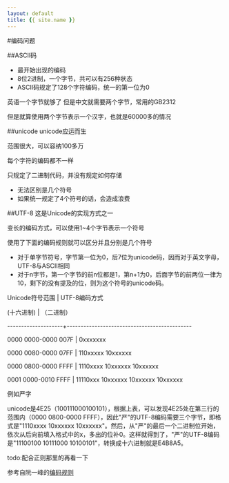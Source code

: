 ```yaml
---
layout: default
title: {{ site.name }}
---
```

#编码问题

##ASCII码
- 最开始出现的编码
- 8位2进制，一个字节，共可以有256种状态
- ASCII码规定了128个字符编码，统一的第一位为0

英语一个字节就够了
但是中文就需要两个字节，常用的GB2312

但是就算使用两个字节表示一个汉字，也就是60000多的情况

##unicode
unicode应运而生

范围很大，可以容纳100多万

每个字符的编码都不一样

只规定了二进制代码，并没有规定如何存储

- 无法区别是几个符号
- 如果统一规定了4个符号的话，会造成浪费

##UTF-8
这是Unicode的实现方式之一

变长的编码方式，可以使用1~4个字节表示一个符号

使用了下面的编码规则就可以区分并且分别是几个符号

- 对于单字节符号，字节第一位为0，后7位为unicode码，因而对于英文字母，UTF-8与ASCII相同
- 对于n字节，第一个字节的前n位都是1，第n+1为0，后面字节的前两位一律为10，剩下的没有提及的位，则为这个符号的unicode码。


Unicode符号范围 | UTF-8编码方式

(十六进制) | （二进制）

--------------------+---------------------------------------------

0000 0000-0000 007F | 0xxxxxxx

0000 0080-0000 07FF | 110xxxxx 10xxxxxx

0000 0800-0000 FFFF | 1110xxxx 10xxxxxx 10xxxxxx

0001 0000-0010 FFFF | 11110xxx 10xxxxxx 10xxxxxx 10xxxxxx


例如严字

unicode是4E25（100111000100101），根据上表，可以发现4E25处在第三行的范围内（0000 0800-0000 FFFF），因此"严"的UTF-8编码需要三个字节，即格式是"1110xxxx 10xxxxxx 10xxxxxx"。然后，从"严"的最后一个二进制位开始，依次从后向前填入格式中的x，多出的位补0。这样就得到了，"严"的UTF-8编码是"11100100 10111000 10100101"，转换成十六进制就是E4B8A5。

todo:配合正则那里的再看一下

参考自阮一峰的[编码规则](http://www.ruanyifeng.com/blog/2007/10/ascii_unicode_and_utf-8.html)
